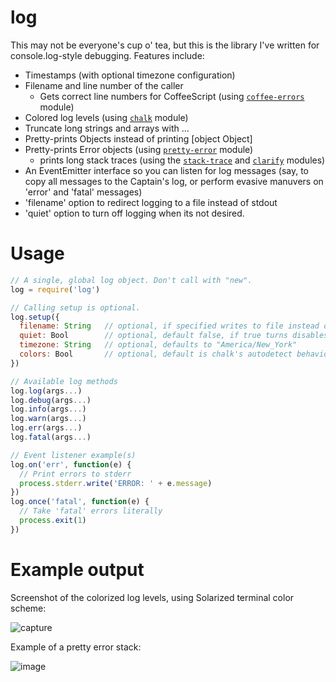 # log
This may not be everyone's cup o' tea, but this is the library I've written for console.log-style debugging. Features include:
 - Timestamps (with optional timezone configuration)
 - Filename and line number of the caller
   - Gets correct line numbers for CoffeeScript (using [`coffee-errors`](https://www.npmjs.com/package/coffee-errors) module)
 - Colored log levels (using [`chalk`](https://www.npmjs.com/package/chalk) module)
 - Truncate long strings and arrays with ...
 - Pretty-prints Objects instead of printing [object Object]
 - Pretty-prints Error objects (using [`pretty-error`](https://www.npmjs.com/package/pretty-error) module)
   - prints long stack traces (using the [`stack-trace`](https://www.npmjs.com/package/stack-trace) and [`clarify`](https://www.npmjs.com/package/clarify) modules)
 - An EventEmitter interface so you can listen for log messages (say, to copy all messages to the Captain's log, or perform evasive manuvers on 'error' and 'fatal' messages)
 - 'filename' option to redirect logging to a file instead of stdout
 - 'quiet' option to turn off logging when its not desired.

# Usage
```js
// A single, global log object. Don't call with "new".
log = require('log')

// Calling setup is optional.
log.setup({
  filename: String   // optional, if specified writes to file instead of stdout
  quiet: Bool        // optional, default false, if true turns disables output but still triggers events
  timezone: String   // optional, defaults to "America/New_York" 
  colors: Bool       // optional, default is chalk's autodetect behavior
})

// Available log methods
log.log(args...) 
log.debug(args...) 
log.info(args...) 
log.warn(args...) 
log.err(args...) 
log.fatal(args...) 

// Event listener example(s)
log.on('err', function(e) {
  // Print errors to stderr
  process.stderr.write('ERROR: ' + e.message)
})
log.once('fatal', function(e) {
  // Take 'fatal' errors literally
  process.exit(1)
})
```

# Example output
Screenshot of the colorized log levels, using Solarized terminal color scheme:

![capture](https://cloud.githubusercontent.com/assets/587740/16549013/03c57abc-4168-11e6-890b-6f0b72001c5f.PNG)

Example of a pretty error stack:

![image](https://cloud.githubusercontent.com/assets/587740/16549085/e64500d8-4168-11e6-8db3-c04a266bbed1.png)
